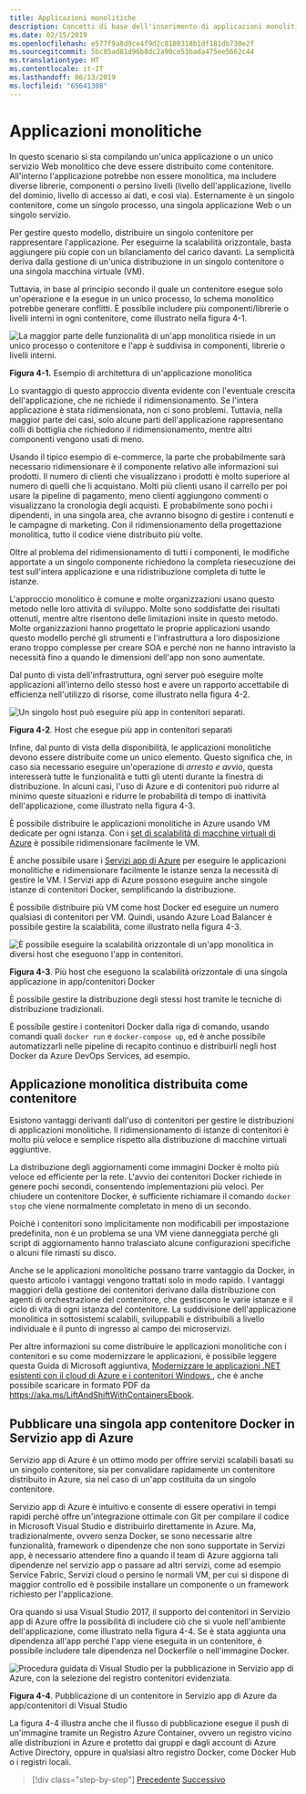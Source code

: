 ```yaml
---
title: Applicazioni monolitiche
description: Concetti di base dell'inserimento di applicazioni monolitiche in contenitori.
ms.date: 02/15/2019
ms.openlocfilehash: e577f9a8d9ce4f9d2c8180318b1df181db730e2f
ms.sourcegitcommit: 5bc85ad81d96b8dc2a90ce53bada475ee5662c44
ms.translationtype: HT
ms.contentlocale: it-IT
ms.lasthandoff: 06/13/2019
ms.locfileid: "65641308"
---
```

# <a name="monolithic-applications"></a>Applicazioni monolitiche

In questo scenario si sta compilando un'unica applicazione o un unico servizio Web monolitico che deve essere distribuito come contenitore. All'interno l'applicazione potrebbe non essere monolitica, ma includere diverse librerie, componenti o persino livelli (livello dell'applicazione, livello del dominio, livello di accesso ai dati, e così via). Esternamente è un singolo contenitore, come un singolo processo, una singola applicazione Web o un singolo servizio.

Per gestire questo modello, distribuire un singolo contenitore per rappresentare l'applicazione. Per eseguirne la scalabilità orizzontale, basta aggiungere più copie con un bilanciamento del carico davanti. La semplicità deriva dalla gestione di un'unica distribuzione in un singolo contenitore o una singola macchina virtuale (VM).

Tuttavia, in base al principio secondo il quale un contenitore esegue solo un'operazione e la esegue in un unico processo, lo schema monolitico potrebbe generare conflitti. È possibile includere più componenti/librerie o livelli interni in ogni contenitore, come illustrato nella figura 4-1.

![La maggior parte delle funzionalità di un'app monolitica risiede in un unico processo o contenitore e l'app è suddivisa in componenti, librerie o livelli interni.](./media/image1.png)

**Figura 4-1.** Esempio di architettura di un'applicazione monolitica

Lo svantaggio di questo approccio diventa evidente con l'eventuale crescita dell'applicazione, che ne richiede il ridimensionamento. Se l'intera applicazione è stata ridimensionata, non ci sono problemi. Tuttavia, nella maggior parte dei casi, solo alcune parti dell'applicazione rappresentano colli di bottiglia che richiedono il ridimensionamento, mentre altri componenti vengono usati di meno.

Usando il tipico esempio di e-commerce, la parte che probabilmente sarà necessario ridimensionare è il componente relativo alle informazioni sui prodotti. Il numero di clienti che visualizzano i prodotti è molto superiore al numero di quelli che li acquistano. Molti più clienti usano il carrello per poi usare la pipeline di pagamento, meno clienti aggiungono commenti o visualizzano la cronologia degli acquisti. E probabilmente sono pochi i dipendenti, in una singola area, che avranno bisogno di gestire i contenuti e le campagne di marketing. Con il ridimensionamento della progettazione monolitica, tutto il codice viene distribuito più volte.

Oltre al problema del ridimensionamento di tutti i componenti, le modifiche apportate a un singolo componente richiedono la completa riesecuzione dei test sull'intera applicazione e una ridistribuzione completa di tutte le istanze.

L'approccio monolitico è comune e molte organizzazioni usano questo metodo nelle loro attività di sviluppo. Molte sono soddisfatte dei risultati ottenuti, mentre altre risentono delle limitazioni insite in questo metodo. Molte organizzazioni hanno progettato le proprie applicazioni usando questo modello perché gli strumenti e l'infrastruttura a loro disposizione erano troppo complesse per creare SOA e perché non ne hanno intravisto la necessità fino a quando le dimensioni dell'app non sono aumentate.

Dal punto di vista dell'infrastruttura, ogni server può eseguire molte applicazioni all'interno dello stesso host e avere un rapporto accettabile di efficienza nell'utilizzo di risorse, come illustrato nella figura 4-2.

![Un singolo host può eseguire più app in contenitori separati.](./media/image2.png)

**Figura 4-2**. Host che esegue più app in contenitori separati

Infine, dal punto di vista della disponibilità, le applicazioni monolitiche devono essere distribuite come un unico elemento. Questo significa che, in caso sia necessario eseguire un'operazione di *arresto e avvio*, questa interesserà tutte le funzionalità e tutti gli utenti durante la finestra di distribuzione. In alcuni casi, l'uso di Azure e di contenitori può ridurre al minimo queste situazioni e ridurre le probabilità di tempo di inattività dell'applicazione, come illustrato nella figura 4-3.

È possibile distribuire le applicazioni monolitiche in Azure usando VM dedicate per ogni istanza. Con i [set di scalabilità di macchine virtuali di Azure](https://docs.microsoft.com/azure/virtual-machine-scale-sets/) è possibile ridimensionare facilmente le VM.

È anche possibile usare i [Servizi app di Azure](https://azure.microsoft.com/services/app-service/) per eseguire le applicazioni monolitiche e ridimensionare facilmente le istanze senza la necessità di gestire le VM. I Servizi app di Azure possono eseguire anche singole istanze di contenitori Docker, semplificando la distribuzione.

È possibile distribuire più VM come host Docker ed eseguire un numero qualsiasi di contenitori per VM. Quindi, usando Azure Load Balancer è possibile gestire la scalabilità, come illustrato nella figura 4-3.

![È possibile eseguire la scalabilità orizzontale di un'app monolitica in diversi host che eseguono l'app in contenitori.](./media/image3.png)

**Figura 4-3**. Più host che eseguono la scalabilità orizzontale di una singola applicazione in app/contenitori Docker

È possibile gestire la distribuzione degli stessi host tramite le tecniche di distribuzione tradizionali.

È possibile gestire i contenitori Docker dalla riga di comando, usando comandi quali `docker run` e `docker-compose up`, ed è anche possibile automatizzarli nelle pipeline di recapito continuo e distribuirli negli host Docker da Azure DevOps Services, ad esempio.

## <a name="monolithic-application-deployed-as-a-container"></a>Applicazione monolitica distribuita come contenitore

Esistono vantaggi derivanti dall'uso di contenitori per gestire le distribuzioni di applicazioni monolitiche. Il ridimensionamento di istanze di contenitori è molto più veloce e semplice rispetto alla distribuzione di macchine virtuali aggiuntive.

La distribuzione degli aggiornamenti come immagini Docker è molto più veloce ed efficiente per la rete. L'avvio dei contenitori Docker richiede in genere pochi secondi, consentendo implementazioni più veloci. Per chiudere un contenitore Docker, è sufficiente richiamare il comando `docker stop` che viene normalmente completato in meno di un secondo.

Poiché i contenitori sono implicitamente non modificabili per impostazione predefinita, non è un problema se una VM viene danneggiata perché gli script di aggiornamento hanno tralasciato alcune configurazioni specifiche o alcuni file rimasti su disco.

Anche se le applicazioni monolitiche possano trarre vantaggio da Docker, in questo articolo i vantaggi vengono trattati solo in modo rapido. I vantaggi maggiori della gestione dei contenitori derivano dalla distribuzione con agenti di orchestrazione del contenitore, che gestiscono le varie istanze e il ciclo di vita di ogni istanza del contenitore. La suddivisione dell'applicazione monolitica in sottosistemi scalabili, sviluppabili e distribuibili a livello individuale è il punto di ingresso al campo dei microservizi.

Per altre informazioni su come distribuire le applicazioni monolitiche con i contenitori e su come modernizzare le applicazioni, è possibile leggere questa Guida di Microsoft aggiuntiva, [Modernizzare le applicazioni .NET esistenti con il cloud di Azure e i contenitori Windows ](../../modernize-with-azure-and-containers/index.md), che è anche possibile scaricare in formato PDF da <https://aka.ms/LiftAndShiftWithContainersEbook>.

## <a name="publish-a-single-docker-container-app-to-azure-app-service"></a>Pubblicare una singola app contenitore Docker in Servizio app di Azure

Servizio app di Azure è un ottimo modo per offrire servizi scalabili basati su un singolo contenitore, sia per convalidare rapidamente un contenitore distribuito in Azure, sia nel caso di un'app costituita da un singolo contenitore.

Servizio app di Azure è intuitivo e consente di essere operativi in tempi rapidi perché offre un'integrazione ottimale con Git per compilare il codice in Microsoft Visual Studio e distribuirlo direttamente in Azure. Ma, tradizionalmente, ovvero senza Docker, se sono necessarie altre funzionalità, framework o dipendenze che non sono supportate in Servizi app, è necessario attendere fino a quando il team di Azure aggiorna tali dipendenze nel servizio app o passare ad altri servizi, come ad esempio Service Fabric, Servizi cloud o persino le normali VM, per cui si dispone di maggior controllo ed è possibile installare un componente o un framework richiesto per l'applicazione.

Ora quando si usa Visual Studio 2017, il supporto dei contenitori in Servizio app di Azure offre la possibilità di includere ciò che si vuole nell'ambiente dell'applicazione, come illustrato nella figura 4-4. Se è stata aggiunta una dipendenza all'app perché l'app viene eseguita in un contenitore, è possibile includere tale dipendenza nel Dockerfile o nell'immagine Docker.

![Procedura guidata di Visual Studio per la pubblicazione in Servizio app di Azure, con la selezione del registro contenitori evidenziata.](./media/image4.png)

**Figura 4-4**. Pubblicazione di un contenitore in Servizio app di Azure da app/contenitori di Visual Studio

La figura 4-4 illustra anche che il flusso di pubblicazione esegue il push di un'immagine tramite un Registro Azure Container, ovvero un registro vicino alle distribuzioni in Azure e protetto dai gruppi e dagli account di Azure Active Directory, oppure in qualsiasi altro registro Docker, come Docker Hub o i registri locali.

>[!div class="step-by-step"]
>[Precedente](common-container-design-principles.md)
>[Successivo](state-and-data-in-docker-applications.md)
